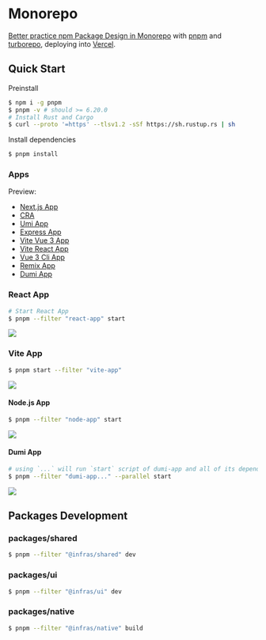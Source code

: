 # Monorepo

[Better practice npm Package Design in Monorepo](https://www.rustc.cloud/monorepo-pkg) with [pnpm](https://pnpm.io/) and [turborepo](https://turborepo.org/), deploying into [Vercel](https://vercel.com/).

## Quick Start

Preinstall

```bash
$ npm i -g pnpm
$ pnpm -v # should >= 6.20.0
# Install Rust and Cargo
$ curl --proto '=https' --tlsv1.2 -sSf https://sh.rustup.rs | sh
```

Install dependencies

```bash
$ pnpm install
```

### Apps

Preview:
- [Next.js App](https://monorepo-next-app.vercel.app/)
- [CRA](https://monorepo-react-app.vercel.app/)
- [Umi App](https://monorepo-umi-app.vercel.app/)
- [Express App](https://monorepo-express-app.vercel.app/)
- [Vite Vue 3 App](https://monorepo-vite-vue3-app.vercel.app/)
- [Vite React App](https://monorepo-vite-react-app.vercel.app/)
- [Vue 3 Cli App](https://monorepo-vue3-cli-app.vercel.app/)
- [Remix App](https://remix-app-remix-monorepo.vercel.app/)
- [Dumi App](https://monorepo-dumi-app.vercel.app/)

### React App

```bash
# Start React App
$ pnpm --filter "react-app" start
```

![](https://user-images.githubusercontent.com/13595509/146680807-a15b411e-075a-438e-b020-f3d88240c55d.png)

### Vite App

```bash
$ pnpm start --filter "vite-app"
```

![](https://user-images.githubusercontent.com/13595509/146680790-c5b506ae-5006-42a2-b9df-c379499dab3b.png)


#### Node.js App

```bash
$ pnpm --filter "node-app" start
```

![](https://user-images.githubusercontent.com/13595509/146680754-8b6798f4-fa4f-43ff-929e-911e1343ef88.png)

#### Dumi App

```bash
# using `...` will run `start` script of dumi-app and all of its dependencies:
$ pnpm --filter "dumi-app..." --parallel start
```

![](https://user-images.githubusercontent.com/13595509/170510753-df4a6016-46b2-4252-9722-b765261c1a19.gif)

## Packages Development

### packages/shared

```bash
$ pnpm --filter "@infras/shared" dev
```

### packages/ui

```bash
$ pnpm --filter "@infras/ui" dev
```

### packages/native

```bash
$ pnpm --filter "@infras/native" build
```
